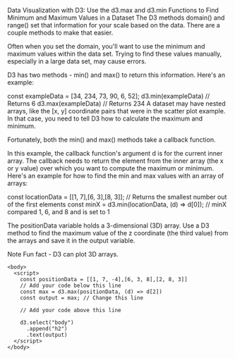 Data Visualization with D3: Use the d3.max and d3.min Functions to Find Minimum and Maximum Values in a Dataset
The D3 methods domain() and range() set that information for your scale based on the data. There are a couple methods to make that easier.

Often when you set the domain, you'll want to use the minimum and maximum values within the data set. Trying to find these values manually, especially in a large data set, may cause errors.

D3 has two methods - min() and max() to return this information. Here's an example:

const exampleData = [34, 234, 73, 90, 6, 52];
d3.min(exampleData) // Returns 6
d3.max(exampleData) // Returns 234
A dataset may have nested arrays, like the [x, y] coordinate pairs that were in the scatter plot example. In that case, you need to tell D3 how to calculate the maximum and minimum.

Fortunately, both the min() and max() methods take a callback function.

In this example, the callback function's argument d is for the current inner array. The callback needs to return the element from the inner array (the x or y value) over which you want to compute the maximum or minimum. Here's an example for how to find the min and max values with an array of arrays:

const locationData = [[1, 7],[6, 3],[8, 3]];
// Returns the smallest number out of the first elements
const minX = d3.min(locationData, (d) => d[0]);
// minX compared 1, 6, and 8 and is set to 1

The positionData variable holds a 3-dimensional (3D) array. Use a D3 method to find the maximum value of the z coordinate (the third value) from the arrays and save it in the output variable.

Note
Fun fact - D3 can plot 3D arrays.
```
<body>
  <script>
    const positionData = [[1, 7, -4],[6, 3, 8],[2, 8, 3]]
    // Add your code below this line
    const max = d3.max(positionData, (d) => d[2])
    const output = max; // Change this line
    
    // Add your code above this line
    
    d3.select("body")
      .append("h2")
      .text(output)
  </script>
</body>
```